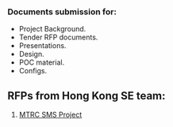 ### Documents submission for:

- Project Background.
- Tender RFP documents.
- Presentations.
- Design.
- POC material.
- Configs.

## RFPs from Hong Kong SE team:

1. [MTRC SMS Project](./MTRC_SMS_Project.md)
